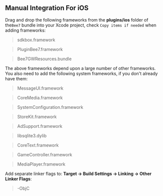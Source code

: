 ## Manual Integration For iOS
Drag and drop the following frameworks from the __plugins/ios__ folder of
the`Bee7` bundle into your Xcode project, check `Copy items if needed` when adding frameworks:

> sdkbox.framework

> PluginBee7.framework

> Bee7GWResources.bundle

The above frameworks depend upon a large number of other frameworks. You also need to add the following system frameworks, if you don't already have them:

> MessageUI.framework

> CoreMedia.framework

> SystemConfiguration.framework

> StoreKit.framework

> AdSupport.framework

> libsqlite3.dylib

> CoreText.framework

> GameController.framework

> MediaPlayer.framework

Add separate linker flags to:
__Target -> Build Settings -> Linking -> Other Linker Flags__:

> -ObjC

